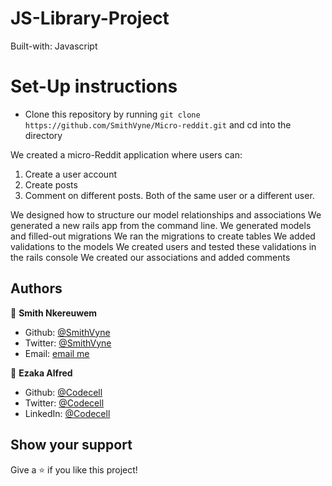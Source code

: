 # JS-Library-Project
Built-with: Javascript

# Set-Up instructions
* Clone this repository by running `git clone https://github.com/SmithVyne/Micro-reddit.git` and cd into the directory


We created a micro-Reddit application where users can:

1. Create a user account
2. Create posts
3. Comment on different posts. Both of the same user or a different user.

We designed how to structure our model relationships and associations
We generated a new rails app from the command line.
We generated models and filled-out migrations
We ran the migrations to create tables
We added validations to the models
We created users and tested these validations in the rails console
We created our associations and added comments

## Authors

👤 **Smith Nkereuwem**

- Github: [@SmithVyne](https://github.com/SmithVyne)
- Twitter: [@SmithVyne](https://twitter.com/SmithVyne)
- Email: [email me](smithnkereuwem2@gmail.com)

👤 **Ezaka Alfred**

- Github: [@Codecell](https://github.com/codecell)
- Twitter: [@Codecell](https://twitter.com/the_codecell)
- LinkedIn: [@Codecell](https://www.linkedin.com/in/alfrednoble/)

## Show your support

Give a ⭐️ if you like this project!

